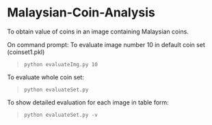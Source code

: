 # Malaysian-Coin-Analysis
To obtain value of coins in an image containing Malaysian coins.

On command prompt:
To evaluate image number 10 in default coin set (coinset1.pkl)
> ```python evaluateImg.py 10```

To evaluate whole coin set:
> ```python evaluateSet.py```

To show detailed evaluation for each image in table form:
> ```python evaluateSet.py -v```
